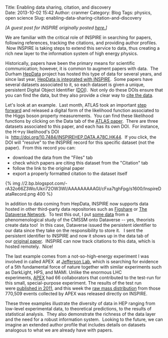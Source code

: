 Title: Enabling data sharing, citation, and discovery  
Date: 2013-10-02 15:42
Author: cranmer
Category: Blog
Tags: physics, open science
Slug: enabling-data-sharing-citation-and-discovery

*[A guest post for INSPIRE originally posted [here.][]]*

We are familiar with the critical role of INSPIRE in searching for
papers, following references, tracking the citations, and providing
author profiles.  Now INSPIRE is taking steps to extend this service to
data, thus creating a rich new layer to the information system of high
energy physics.


Historically, papers have been the primary means for scientific
communication; however, it is common to augment papers with data.  The
Durham [HepData][] project has hosted this type of data for several
years, and since last year, [HepData is integrated with INSPIRE][].
 Some papers have several datasets associated to it, so each dataset is
given a unique, persistent Digital Object Identifier ([DOI][]).  Not
only do these DOIs ensure that you can find the data, but they also
provide a clear way to [cite the data][].

Let's look at an example.  Last month, ATLAS took an important [step
forward][] and released a digital form of the likelihood function
associated to the Higgs boson property measurements.  You can find these
likelihood functions by clicking on the Data tab of the [ATLAS paper][].
 There are three datasets associated to this paper, and each has its own
DOI.  For instance, the H→γγ likelihood's DOI
is  <http://doi.org/10.7484/INSPIREHEP.DATA.A78C.HK44>.  If you click,
the DOI will "resolve" to the INSPIRE record for this specific dataset
(not the paper).  From this record you can:

-   download the data from the "Files" tab
-   check which papers are citing this dataset from the "Citation" tab
-   follow the link to the original paper
-   export a properly formatted citation to the dataset itself

<!--![image]( http://2.bp.blogspot.com/-rA32o66Z3Wo/Ukri72OW3WI/AAAAAAAAAGI/cFxa7tghFpg/s1600/InspireDataRecord.png)-->

{% img //2.bp.blogspot.com/-rA32o66Z3Wo/Ukri72OW3WI/AAAAAAAAAGI/cFxa7tghFpg/s1600/InspireDataRecord.png 400 %}

In addition to data coming from HepData, INSPIRE now supports data
hosted in other third-party data repositories such
as [Figshare][] or [The Dataverse Network][].  To test this out, I
put [some data][] from a phenomenological study of the CMSSM onto
Dataverse -- yes, theorists create data too!  In this case, Dataverse
issued the persistent identifier to our data since they take on the
responsibility to store it.   I sent the persistent identifier to
INSPIRE and now it shows up in the data tab of our [original paper][].
 INSPIRE can now track citations to this data, which is hosted remotely.
 Nice!

The last example comes from a not-so-high-energy experiment I was
involved in called APEX  at [Jefferson Lab][], which is searching for
evidence of a 5th fundamental force of nature together with similar
experiments such as DarkLight, HPS, and MAMI. Unlike the enormous LHC
experiments, [APEX][] had 66 collaborators that contributed to the
test-run for this small, special-purpose experiment. The results of the
test run were [published in 2011][], and this week the [raw mass
distribution][] from those 770,509 events collected by APEX was released
directly on INSPIRE.

These three examples illustrate the diversity of data in HEP ranging
from low-level experimental data, to theoretical predictions, to the
results of statistical analysis.  They also demonstrate the richness of
the data layer and the need for a robust information system.  Looking to
the future, we can imagine an extended author profile that includes
details on datasets analogous to what we are already have with papers.

</div>

  [here.]: http://blog.inspirehep.net/2013/10/enabling-data-sharing-citation-and.html
  [HepData]: http://hepdata.cedar.ac.uk/
  [HepData is integrated with INSPIRE]: http://blog.inspirehep.net/2012/10/hepdata-comes-to-inspire.html
  [DOI]: http://www.datacite.org/
  [cite the data]: http://thedata.org/files/thedata_new2/files/datacitationprinciples-datacite.pdf
  [step forward]: http://www.quantumdiaries.org/2013/09/12/inspired-by-the-higgs-a-step-forward-in-open-access/
  [ATLAS paper]: http://inspirehep.net/record/1241574
  [Figshare]: http://figshare.com/
  [The Dataverse Network]: http://thedata.org/
  [some data]: http://hdl.handle.net/1902.1/21804
  [original paper]: http://inspirehep.net/record/749860/
  [Jefferson Lab]: https://www.jlab.org/
  [APEX]: http://hallaweb.jlab.org/experiment/APEX/
  [published in 2011]: http://inspirehep.net/record/923960/
  [raw mass distribution]: http://inspirehep.net/record/923960/hepdata
